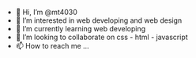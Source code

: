 - 👋 Hi, I’m @mt4030
- 👀 I’m interested in web developing and web design
- 🌱 I’m currently learning web developing
- 💞️ I’m looking to collaborate on css - html - javascript
- 📫 How to reach me ...

<!---
mt4030/mt4030 is a ✨ special ✨ repository because its `README.md` (this file) appears on your GitHub profile.
You can click the Preview link to take a look at your changes.
--->
